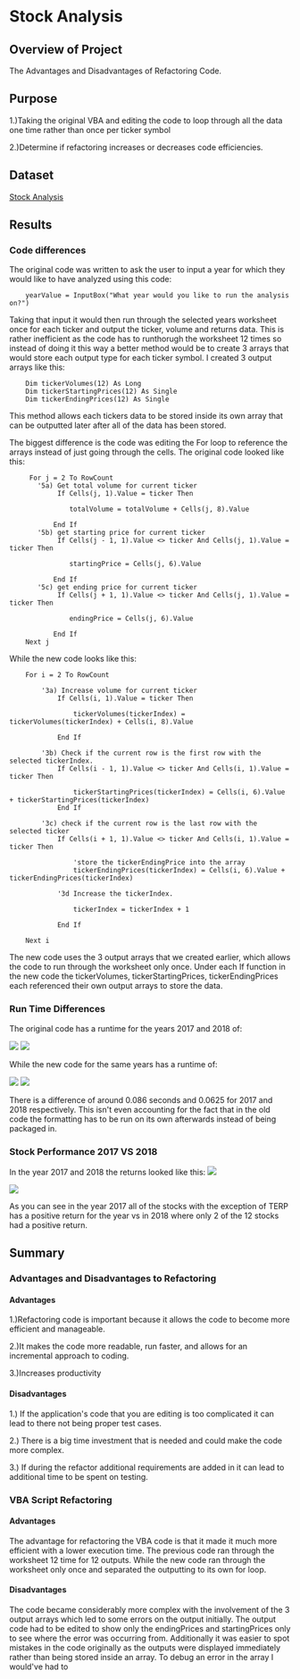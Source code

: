  # Stock Analysis

## Overview of Project

The Advantages and Disadvantages of Refactoring Code.

## Purpose

1.)Taking the original VBA and editing the code to loop through all the data one time rather than once per ticker symbol

2.)Determine if refactoring increases or decreases code efficiencies.

## Dataset

[Stock Analysis](VBA_Challenge.xlsm)

## Results

### Code differences
The original code was written to ask the user to input a year for which they would like to have analyzed using this code:
```		
	yearValue = InputBox("What year would you like to run the analysis on?")		
```
Taking that input it would then run through the selected years worksheet once for each ticker and output the ticker, volume and returns data.
This is rather inefficient as the code has to runthorugh the worksheet 12 times so instead of doing it this way a better method would be to create 3 arrays that would store each output type for each ticker symbol.
I created 3 output arrays like this:
```
    Dim tickerVolumes(12) As Long
    Dim tickerStartingPrices(12) As Single
    Dim tickerEndingPrices(12) As Single
```
This method allows each tickers data to be stored inside its own array that can be outputted later after all of the data has been stored.

The biggest difference is the code was editing the For loop to reference the arrays instead of just going through the cells. The original code looked like this:
```
	 For j = 2 To RowCount
       '5a) Get total volume for current ticker
            If Cells(j, 1).Value = ticker Then

               totalVolume = totalVolume + Cells(j, 8).Value

           End If
       '5b) get starting price for current ticker
            If Cells(j - 1, 1).Value <> ticker And Cells(j, 1).Value = ticker Then

               startingPrice = Cells(j, 6).Value

           End If
       '5c) get ending price for current ticker
            If Cells(j + 1, 1).Value <> ticker And Cells(j, 1).Value = ticker Then

               endingPrice = Cells(j, 6).Value

           End If
    Next j
```
While the new code looks like this:
```
	For i = 2 To RowCount

        '3a) Increase volume for current ticker
            If Cells(i, 1).Value = ticker Then

                tickerVolumes(tickerIndex) = tickerVolumes(tickerIndex) + Cells(i, 8).Value

            End If

        '3b) Check if the current row is the first row with the selected tickerIndex.
            If Cells(i - 1, 1).Value <> ticker And Cells(i, 1).Value = ticker Then

                tickerStartingPrices(tickerIndex) = Cells(i, 6).Value + tickerStartingPrices(tickerIndex)
            End If

        '3c) check if the current row is the last row with the selected ticker
            If Cells(i + 1, 1).Value <> ticker And Cells(i, 1).Value = ticker Then

                'store the tickerEndingPrice into the array
                tickerEndingPrices(tickerIndex) = Cells(i, 6).Value + tickerEndingPrices(tickerIndex)

            '3d Increase the tickerIndex.

                tickerIndex = tickerIndex + 1

            End If

    Next i
```

The new code uses the 3 output arrays that we created earlier, which allows the code to run through the worksheet only once. Under each If function in the new code the tickerVolumes, tickerStartingPrices, tickerEndingPrices each referenced their own output arrays to store the data.

### Run Time Differences
The original code has a runtime for the years 2017 and 2018 of:

<img src="https://github.com/Changscorner/stock-analysis/blob/master/Resources/Original%202017.png">
<img src="https://github.com/Changscorner/stock-analysis/blob/master/Resources/Original%202018.png">

 While the new code for the same years has a runtime of:

 <img src="https://github.com/Changscorner/stock-analysis/blob/master/Resources/VBA_Challenge_2017.png">
 <img src="https://github.com/Changscorner/stock-analysis/blob/master/Resources/VBA_Challenge_2018.png">

There is a difference of around 0.086 seconds and 0.0625 for 2017 and 2018 respectively.
This isn't even accounting for the fact that in the old code the formatting has to be run on its own afterwards instead of being packaged in.

### Stock Performance 2017 VS 2018
In the year 2017 and 2018 the returns looked like this:
<img src="https://github.com/Changscorner/stock-analysis/blob/master/Resources/Returns%202017.png">

<img src="https://github.com/Changscorner/stock-analysis/blob/master/Resources/Returns%202018.png">

As you can see in the year 2017 all of the stocks with the exception of TERP has a positive return for the year vs in 2018 where only 2 of the 12 stocks had a positive return.

## Summary

### Advantages and Disadvantages to Refactoring
#### Advantages
1.)Refactoring code is important because it allows the code to become more efficient and manageable.

2.)It makes the code more readable, run faster, and allows for an incremental approach to coding.

3.)Increases productivity

#### Disadvantages
1.) If the application's code that you are editing is too complicated it can lead to there not being proper test cases.

2.) There is a big time investment that is needed and could make the code more complex.

3.) If during the refactor additional requirements are added in it can lead to additional time to be spent on testing.

### VBA Script Refactoring

#### Advantages
The advantage for refactoring the VBA code is that it made it much more efficient with a lower execution time. The previous code ran through the worksheet 12 time for 12 outputs. While the new code ran through the worksheet only once and separated the outputting to its own for loop.

#### Disadvantages
The code became considerably more complex with the involvement of the 3 output arrays which led to some errors on the output initially. The output code had to be edited to show only the endingPrices and startingPrices only to see where the error was occurring from. Additionally it was easier to spot mistakes in the code originally as the outputs were displayed immediately rather than being stored inside an array. To debug an error in the array I would've had to
